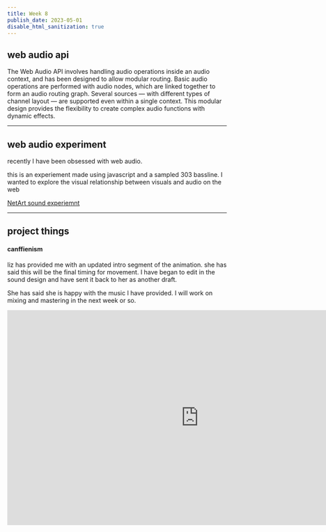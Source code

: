 ```yaml
---
title: Week 8
publish_date: 2023-05-01
disable_html_sanitization: true
---
```

## web audio api 


The Web Audio API involves handling audio operations inside an audio context, and has been designed to allow modular routing. Basic audio operations are performed with audio nodes, which are linked together to form an audio routing graph. Several sources — with different types of channel layout — are supported even within a single context. This modular design provides the flexibility to create complex audio functions with dynamic effects.





---

## web audio experiment

recently I have been obsessed with web audio. 

this is an experiement made using javascript and a sampled 303 bassline. I wanted to explore the visual relationship between visuals and audio on the web 

 [NetArt sound experiemnt](https://netart-davis.deno.dev/)

 


---


## project things 


#### canffienism 

liz has provided me with an updated intro segment of the animation. she has said this will be the final timing for movement. I have began to edit in the sound design and have sent it back to her as another draft.  

She has said she is happy with the music I have provided. I will work on mixing and mastering in the next week or so. 

<iframe width="878" height="494" src="https://www.youtube.com/embed/pwNP35hk6sk" title="LIZ ANIMATION SOUNDDRAFT 8" frameborder="0" allow="accelerometer; autoplay; clipboard-write; encrypted-media; gyroscope; picture-in-picture; web-share" allowfullscreen></iframe>


